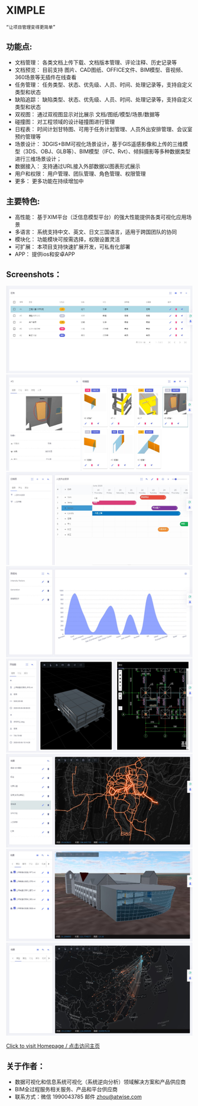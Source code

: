 # XIMPLE

    “让项目管理变得更简单”

## 功能点:
- 文档管理：
  各类文档上传下载、文档版本管理、评论注释、历史记录等
- 文档预览：
  目前支持 图片、CAD图纸、OFFICE文件、BIM模型、音视频、360场景等无插件在线查看
- 任务管理：
  任务类型、状态、优先级、人员、时间、处理记录等，支持自定义类型和状态
- 缺陷追踪：
  缺陷类型、状态、优先级、人员、时间、处理记录等，支持自定义类型和状态
- 双视图：
  通过双视图显示对比展示 文档/图纸/模型/场景/数据等  
- 碰撞图：
  对工程领域的设计碰撞图进行管理  
- 日程表：
  时间计划甘特图、可用于任务计划管理、人员外出安排管理、会议室预约管理等
- 场景设计：
  3DGIS+BIM可视化场景设计，基于GIS遥感影像和上传的三维模型（3DS、OBJ、GLB等）、BIM模型（IFC、Rvt）、倾斜摄影等多种数据类型进行三维场景设计；
- 数据接入：
  支持通过URL接入外部数据以图表形式展示
- 用户和权限：
  用户管理、团队管理、角色管理、权限管理
- 更多：
  更多功能在持续增加中
  
## 主要特色:
- 高性能：
  基于XIM平台（泛信息模型平台）的强大性能提供各类可视化应用场景
- 多语言：
  系统支持中文、英文、日文三国语言，适用于跨国团队的协同
- 模块化：
  功能模块可按需选择，权限设置灵活
- 可扩展：
  本项目支持快速扩展开发，可私有化部署
- APP：
  提供ios和安卓APP
  
## Screenshots：
[![任务](https://github.com/atwisecom/ximple/blob/master/screenshots/tasks.jpg)](https://github.com/atwisecom/ximple/blob/master/screenshots/tasks.jpg) 
[![碰撞图](https://github.com/atwisecom/ximple/blob/master/screenshots/clash.jpg)](https://github.com/atwisecom/ximple/blob/master/screenshots/clash.jpg) 
[![甘特图](https://github.com/atwisecom/ximple/blob/master/screenshots/schedule.jpg)](https://github.com/atwisecom/ximple/blob/master/screenshots/schedule.jpg) 
[![数据接入](https://github.com/atwisecom/ximple/blob/master/screenshots/datadocking.jpg)](https://github.com/atwisecom/ximple/blob/master/screenshots/datadocking.jpg) 
[![双视图](https://github.com/atwisecom/ximple/blob/master/screenshots/dualview.jpg)](https://github.com/atwisecom/ximple/blob/master/screenshots/dualview.jpg) 
[![场景-发光线](https://github.com/atwisecom/ximple/blob/master/screenshots/scene-line.jpg)](https://github.com/atwisecom/ximple/blob/master/screenshots/scene-line.jpg) 
[![场景-BIM](https://github.com/atwisecom/ximple/blob/master/screenshots/scene-bim.jpg)](https://github.com/atwisecom/ximple/blob/master/screenshots/scene-bim.jpg) 
[![场景-模拟](https://github.com/atwisecom/ximple/blob/master/screenshots/scene-mig.jpg)](https://github.com/atwisecom/ximple/blob/master/screenshots/scene-mig.jpg) 


[Click to visit Homepage / 点击访问主页](http://ximple.com.cn)

## 关于作者：
- 数据可视化和信息系统可视化（系统逆向分析）领域解决方案和产品供应商
- BIM全过程服务相关服务、产品和平台供应商
- 联系方式：微信 1990043785 邮件 zhou@atwise.com
